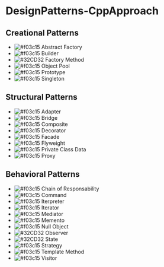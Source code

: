 # DesignPatterns-CppApproach

## Creational Patterns

- ![#f03c15](https://placehold.it/15/f03c15/000000?text=+) Abstract Factory
- ![#f03c15](https://placehold.it/15/f03c15/000000?text=+) Builder
- ![#32CD32](https://placehold.it/15/32CD32/000000?text=+) Factory Method
- ![#f03c15](https://placehold.it/15/f03c15/000000?text=+) Object Pool
- ![#f03c15](https://placehold.it/15/f03c15/000000?text=+) Prototype
- ![#f03c15](https://placehold.it/15/f03c15/000000?text=+) Singleton

## Structural Patterns

- ![#f03c15](https://placehold.it/15/f03c15/000000?text=+) Adapter
- ![#f03c15](https://placehold.it/15/f03c15/000000?text=+) Bridge
- ![#f03c15](https://placehold.it/15/f03c15/000000?text=+) Composite
- ![#f03c15](https://placehold.it/15/f03c15/000000?text=+) Decorator
- ![#f03c15](https://placehold.it/15/f03c15/000000?text=+) Facade
- ![#f03c15](https://placehold.it/15/f03c15/000000?text=+) Flyweight
- ![#f03c15](https://placehold.it/15/f03c15/000000?text=+) Private Class Data
- ![#f03c15](https://placehold.it/15/f03c15/000000?text=+) Proxy

## Behavioral Patterns

- ![#f03c15](https://placehold.it/15/f03c15/000000?text=+) Chain of Responsability
- ![#f03c15](https://placehold.it/15/f03c15/000000?text=+) Command
- ![#f03c15](https://placehold.it/15/f03c15/000000?text=+) Iterpreter
- ![#f03c15](https://placehold.it/15/f03c15/000000?text=+) Iterator
- ![#f03c15](https://placehold.it/15/f03c15/000000?text=+) Mediator
- ![#f03c15](https://placehold.it/15/f03c15/000000?text=+) Memento
- ![#f03c15](https://placehold.it/15/f03c15/000000?text=+) Null Object
- ![#32CD32](https://placehold.it/15/32CD32/000000?text=+) Observer
- ![#32CD32](https://placehold.it/15/32CD32/000000?text=+) State
- ![#f03c15](https://placehold.it/15/f03c15/000000?text=+) Strategy
- ![#f03c15](https://placehold.it/15/f03c15/000000?text=+) Template Method
- ![#f03c15](https://placehold.it/15/f03c15/000000?text=+) Visitor
